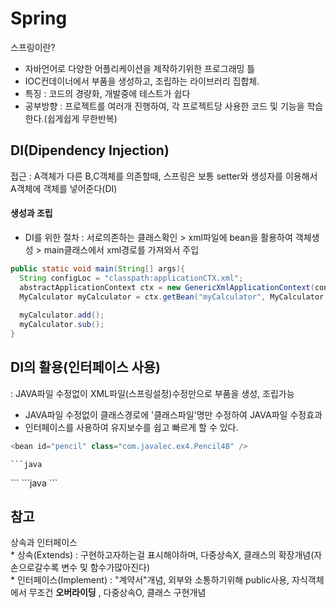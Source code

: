 Spring
=================================
스프링이란?
  * 자바언어로 다양한 어플리케이션을 제작하기위한 프로그래밍 틀   
  * IOC컨데이너에서 부품을 생성하고, 조립하는 라이브러리 집합체.
  * 특징 : 코드의 경량화, 개발중에 테스트가 쉽다  
  * 공부방향 : 프로젝트를 여러개 진행하여, 각 프로젝트당 사용한 코드 및 기능을 학습한다.(쉽게쉽게 무한반복)  

DI(Dipendency Injection)
--------------------------
접근 : A객체가 다른 B,C객체를 의존할때, 스프링은 보통 setter와 생성자를 이용해서 A객체에 객체를 넣어준다(DI)
#### 생성과 조립
  * DI를 위한 절차 : 서로의존하는 클래스확인 > xml파일에 bean을 활용하여 객체생성 > main클래스에서 xml경로를 가져와서 주입
  
  ```java
  public static void main(String[] args){
    String configLoc = "classpath:applicationCTX.xml";                                                 // xml경로를 가져와 configLoc에 저장
    abstractApplicationContext ctx = new GenericXmlApplicationContext(configLoc);                      // xml을 parsing해주는 클래스 = Generic, ctx라는 추상메서드
    MyCalculator myCalculator = ctx.getBean("myCalculator", MyCalculator.class);                       // getbean을 뽑아온다(이름, 타입)
    
    myCalculator.add();
    myCalculator.sub();
  }
  ```
  
  DI의 활용(인터페이스 사용)
  ------------------
   : JAVA파일 수정없이 XML파일(스프링설정)수정만으로 부품을 생성, 조립가능  
   
   * JAVA파일 수정없이 클래스경로에 '클래스파일'명만 수정하여 JAVA파일 수정효과  
   * 인터페이스를 사용하여 유지보수를 쉽고 빠르게 할 수 있다.  
   ```java
   <bean id="pencil" class="com.javalec.ex4.Pencil4B" />
   ```
    ```java
   <bean id="pencil" class="com.javalec.ex4.Pencil6B" />
   ```
    ```java
   <bean id="pencil" class="com.javalec.ex4.Pencil6BWithERaser" />
   ```
   
   
   참고
   -----------------
   상속과 인터페이스  
    * 상속(Extends) : 구현하고자하는걸 표시해야하며, 다중상속X, 클래스의 확장개념(자손으로갈수록 변수 및 함수가많아진다)  
    * 인터페이스(Implement) : "계약서"개념, 외부와 소통하기위해 public사용, 자식객체에서 무조건 **오버라이딩** , 다중상속O, 클래스 구현개념  


  
